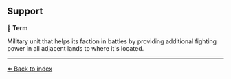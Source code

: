 ## Support

**📑 Term**

Military unit that helps its faction in battles by providing additional fighting power in all adjacent lands to where it's located.


----------
[⬅️ Back to index](/#e390_s)